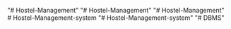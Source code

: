 "# Hostel-Management" 
"# Hostel-Management" 
"# Hostel-Management" 
#   H o s t e l - M a n a g e m e n t - s y s t e m  
 "# Hostel-Management-system" 
"# DBMS" 
